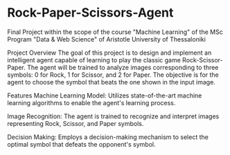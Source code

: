 # Rock-Paper-Scissors-Agent
Final Project within the scope of the course "Machine Learning" of the MSc Program "Data &amp; Web Science" of Aristotle University of Thessaloniki

Project Overview
The goal of this project is to design and implement an intelligent agent capable of learning to play the classic game Rock-Scissor-Paper. The agent will be trained to analyze images corresponding to three symbols: 0 for Rock, 1 for Scissor, and 2 for Paper. The objective is for the agent to choose the symbol that beats the one shown in the input image.

Features
Machine Learning Model: Utilizes state-of-the-art machine learning algorithms to enable the agent's learning process.

Image Recognition: The agent is trained to recognize and interpret images representing Rock, Scissor, and Paper symbols.

Decision Making: Employs a decision-making mechanism to select the optimal symbol that defeats the opponent's symbol.
